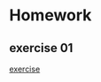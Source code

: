 # Homework
## exercise 01
[exercise](https://github.com/maxiaobao233/compuational_physics_N2015301020106/blob/master/Exercise%2001)
